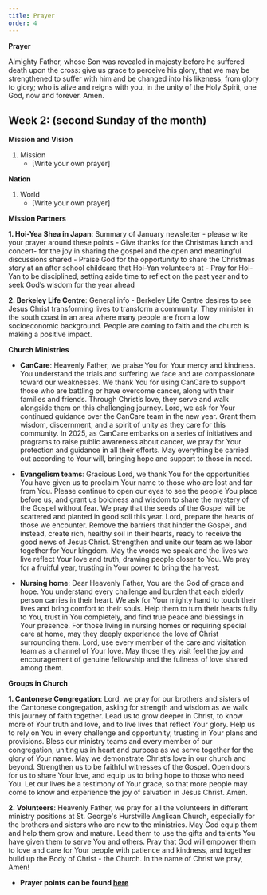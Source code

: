 ```yaml
---
title: Prayer
order: 4
---
```

**Prayer**

Almighty Father, whose Son was revealed in majesty before he suffered death upon the cross: give us grace to perceive his glory, that we may be strengthened to suffer with him and be changed into his likeness, from glory to glory; who is alive and reigns with you, in the unity of the Holy Spirit, one God, now and forever. Amen.


## Week 2: (second Sunday of the month) 


**Mission and Vision**
1. Mission
    - [Write your own prayer]
  
**Nation**
1. World
   - [Write your own prayer]
  
**Mission Partners**

**1. Hoi-Yea Shea in Japan**: Summary of January newsletter - please write your prayer around these points
    - Give thanks for the Christmas lunch and concert- for the joy in sharing the gospel and the open and meaningful discussions shared
    - Praise God for the opportunity to share the Christmas story at an after school childcare that Hoi-Yan volunteers at
    - Pray for Hoi-Yan to be disciplined, setting aside time to reflect on the past year and to seek God’s wisdom for the year ahead

**2. Berkeley Life Centre**: General info - Berkeley Life Centre desires to see Jesus Christ transforming lives to transform a community. They minister in the south coast in an area where many people are from a low socioeconomic background. People are coming to faith and the church is making a positive impact.

**Church Ministries**
- **CanCare**: Heavenly Father, we praise You for Your mercy and kindness. You understand the trials and suffering we face and are compassionate toward our weaknesses. We thank You for using CanCare to support those who are battling or have overcome cancer, along with their families and friends. Through Christ’s love, they serve and walk alongside them on this challenging journey. Lord, we ask for Your continued guidance over the CanCare team in the new year. Grant them wisdom, discernment, and a spirit of unity as they care for this community. In 2025, as CanCare embarks on a series of initiatives and programs to raise public awareness about cancer, we pray for Your protection and guidance in all their efforts. May everything be carried out according to Your will, bringing hope and support to those in need.

- **Evangelism teams**: Gracious Lord, we thank You for the opportunities You have given us to proclaim Your name to those who are lost and far from You. Please continue to open our eyes to see the people You place before us, and grant us boldness and wisdom to share the mystery of the Gospel without fear. We pray that the seeds of the Gospel will be scattered and planted in good soil this year. Lord, prepare the hearts of those we encounter. Remove the barriers that hinder the Gospel, and instead, create rich, healthy soil in their hearts, ready to receive the good news of Jesus Christ. Strengthen and unite our team as we labor together for Your kingdom. May the words we speak and the lives we live reflect Your love and truth, drawing people closer to You. We pray for a fruitful year, trusting in Your power to bring the harvest. 

- **Nursing home**: Dear Heavenly Father, You are the God of grace and hope. You understand every challenge and burden that each elderly person carries in their heart. We ask for Your mighty hand to touch their lives and bring comfort to their souls. Help them to turn their hearts fully to You, trust in You completely, and find true peace and blessings in Your presence. For those living in nursing homes or requiring special care at home, may they deeply experience the love of Christ surrounding them. Lord, use every member of the care and visitation team as a channel of Your love. May those they visit feel the joy and encouragement of genuine fellowship and the fullness of love shared among them. 


**Groups in Church**

**1. Cantonese Congregation**: Lord, we pray for our brothers and sisters of the Cantonese congregation, asking for strength and wisdom as we walk this journey of faith together. Lead us to grow deeper in Christ, to know more of Your truth and love, and to live lives that reflect Your glory. Help us to rely on You in every challenge and opportunity, trusting in Your plans and provisions. Bless our ministry teams and every member of our congregation, uniting us in heart and purpose as we serve together for the glory of Your name. May we demonstrate Christ’s love in our church and beyond. Strengthen us to be faithful witnesses of the Gospel. Open doors for us to share Your love, and equip us to bring hope to those who need You. Let our lives be a testimony of Your grace, so that more people may come to know and experience the joy of salvation in Jesus Christ. Amen.

**2. Volunteers**: Heavenly Father, we pray for all the  volunteers in  different ministry positions at St. George's  Hurstville Anglican Church, especially for the brothers and sisters who are new to the ministries. May God equip them and help them grow and mature. Lead them to use the gifts and talents You have given them to serve You and others. Pray that God will empower them to love and care for Your  people with patience and kindness, and together build up the Body of Christ - the Church. In the name of Christ we pray, Amen!

- **Prayer points can be found [here](https://stgeorgeshurstville.org.au/prayer)**
